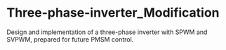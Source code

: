 # Three-phase-inverter_Modification
Design and implementation of a three-phase inverter with SPWM and SVPWM, prepared for future PMSM control.
